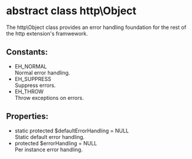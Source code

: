 # abstract class http\Object

The http\Object class provides an error handling foundation for the rest of the http extension's framwework.

## Constants:

* EH_NORMAL  
  Normal error handling.
* EH_SUPPRESS  
  Suppress errors.
* EH_THROW  
  Throw exceptions on errors.

## Properties:

* static protected $defaultErrorHandling = NULL  
  Static default error handling.
* protected $errorHandling = NULL  
  Per instance error handling.
